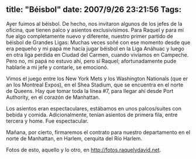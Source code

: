title: "Béisbol"
date: 2007/9/26 23:21:56
Tags: 
---
<p>Ayer fuimos al béisbol. De hecho, nos invitaron algunos de los jefes de la oficina, que tienen palco y asientos exclusivísimos. Para Raquel y para mí fue algo completamente nuevo y diferente, nuestro primer partido de béisbol de Grandes Ligas: Muchas veces soñé con ese momento desde que era pequeño y mi papá me hacía jugar béisbol en la Liga Anáhuac y luego en otra liga perdida en Ciudad del Carmen, cuando vivíamos en Campeche. Pero no, mi papá no estuvo ahí, pero sí Raquel; afortunadamente pude hablarle a mi jefe y contarle, se emocionó.</p>

<p>Vimos el juego entre los New York Mets y los Washington Nationals (que eran los Montreal Expos), en el Shea Stadium, que se encuentra en el norte de Queens. Hay que tomar toda la línea #7, para llegar ahí desde Port Authority, en el corazón de Manhattan.</p>

<p>Los asientos eran espectaculares, estábamos en unos palcos/suites con bebida y comida. Adicionalmente, tenían asientos de primera fila, entre tercera y home. Fue espectacular.</p>

<p>Mañana, por cierto, firmaremos el contrato para nuestro departamento en el norte de Manhattan, en Harlem, cerquita del Río Harlem.</p>

<p>Fotos de esto, aquello y lo otro, en <a href="http://fotos.raquelydavid.net"><a href="http://fotos.raquelydavid.net">http://fotos.raquelydavid.net</a></a>.</p>
